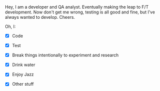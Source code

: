 Hey, I am a developer and QA analyst.  Eventually making the leap to F/T development.  Now don't get me wrong, testing is all good and fine, but I've always wanted to develop.  Cheers.

Oh, I:

- [x] Code
- [x] Test
- [x] Break things intentionally to experiment and research
- [x] Drink water
- [x] Enjoy Jazz
- [x] Other stuff

